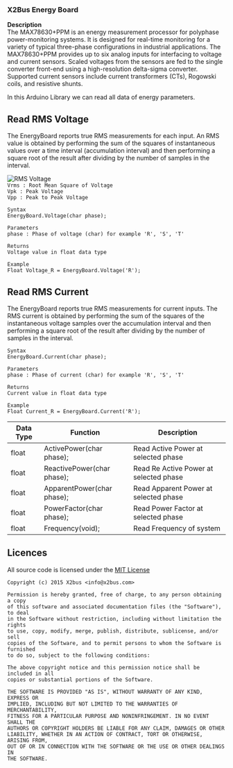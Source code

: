 ### X2Bus Energy Board
  
**Description**  
The MAX78630+PPM is an energy measurement processor for polyphase power-monitoring systems. It is designed for real-time monitoring for a variety of typical three-phase configurations in industrial applications. The MAX78630+PPM provides up to six analog inputs for interfacing to voltage and current sensors. Scaled voltages from the sensors are fed to the single converter front-end using a high-resolution delta-sigma converter. Supported current sensors include current transformers (CTs), Rogowski coils, and resistive shunts.  
  
In this Arduino Library we can read all data of energy parameters.

## Read RMS Voltage

The EnergyBoard reports true RMS measurements for each input. An RMS value is 
obtained by performing the sum of the squares of instantaneous values over a time 
interval (accumulation interval) and then performing a square root of the result 
after dividing by the number of samples in the interval.

![RMS Voltage](http://upload.wikimedia.org/wikipedia/commons/thumb/8/89/Sine_wave_voltages.svg/530px-Sine_wave_voltages.svg.png)  
`Vrms : Root Mean Square of Voltage`  
`Vpk : Peak Voltage`  
`Vpp : Peak to Peak Voltage`  
	
	Syntax
	EnergyBoard.Voltage(char phase);
	
	Parameters
	phase : Phase of voltage (char) for example 'R', 'S', 'T'
	
	Returns
	Voltage value in float data type
	
	Example
	Float Voltage_R = EnergyBoard.Voltage('R');
	
## Read RMS Current

The EnergyBoard reports true RMS measurements for current inputs. The RMS current is 
obtained by performing the sum of the squares of the instantaneous voltage samples 
over the accumulation interval and then performing a square root of the result after 
dividing by the number of samples in the interval.

	Syntax
	EnergyBoard.Current(char phase);
	
	Parameters
	phase : Phase of current (char) for example 'R', 'S', 'T'
	
	Returns
	Current value in float data type
	
	Example
	Float Current_R = EnergyBoard.Current('R');

  
| Data Type | Function                    | Description                               |
|-----------|-----------------------------|-------------------------------------------|
| float     | ActivePower(char phase);	  | Read Active Power at selected phase       |
| float     | ReactivePower(char phase);  | Read Re Active Power at selected phase    |
| float     | ApparentPower(char phase);  | Read Apparent Power at selected phase     |
| float     | PowerFactor(char phase);	  | Read Power Factor at selected phase       |
| float     | Frequency(void);			  | Read Frequency of system                  |

## Licences

All source code is licensed under the [MIT License](http://opensource.org/licenses/MIT)

	Copyright (c) 2015 X2bus <info@x2bus.com>
	 
	Permission is hereby granted, free of charge, to any person obtaining a copy
	of this software and associated documentation files (the "Software"), to deal
	in the Software without restriction, including without limitation the rights
	to use, copy, modify, merge, publish, distribute, sublicense, and/or sell
	copies of the Software, and to permit persons to whom the Software is furnished
	to do so, subject to the following conditions:
	 
	The above copyright notice and this permission notice shall be included in all
	copies or substantial portions of the Software.
	 
	THE SOFTWARE IS PROVIDED "AS IS", WITHOUT WARRANTY OF ANY KIND, EXPRESS OR
	IMPLIED, INCLUDING BUT NOT LIMITED TO THE WARRANTIES OF MERCHANTABILITY,
	FITNESS FOR A PARTICULAR PURPOSE AND NONINFRINGEMENT. IN NO EVENT SHALL THE
	AUTHORS OR COPYRIGHT HOLDERS BE LIABLE FOR ANY CLAIM, DAMAGES OR OTHER
	LIABILITY, WHETHER IN AN ACTION OF CONTRACT, TORT OR OTHERWISE, ARISING FROM,
	OUT OF OR IN CONNECTION WITH THE SOFTWARE OR THE USE OR OTHER DEALINGS IN
	THE SOFTWARE.
